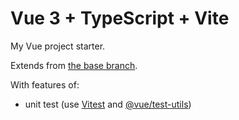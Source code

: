 # Vue 3 + TypeScript + Vite

My Vue project starter.

Extends from [the base branch](https://github.com/abitwhy/my-vue-app/blob/main/README.md).

With features of:

- unit test (use [Vitest](https://github.com/vitest-dev/vitest#readme) and [@vue/test-utils](https://github.com/vuejs/test-utils))
